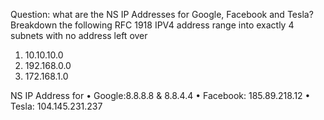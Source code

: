 Question: what are the NS IP Addresses for Google, Facebook and Tesla? Breakdown the following RFC 1918 IPV4 address range into exactly 4 subnets with no address left over
1.	10.10.10.0
2.	192.168.0.0
3.	172.168.1.0

NS IP Address for 
•	Google:8.8.8.8 & 8.8.4.4
•	Facebook: 185.89.218.12
•	Tesla: 104.145.231.237 

